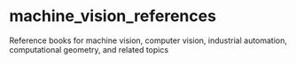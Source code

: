 # machine_vision_references
Reference books for machine vision, computer vision, industrial automation, computational geometry, and related topics
